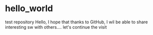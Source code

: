 # hello_world
test repository
Hello,
I hope that thanks to GitHub, I wil be able to share interesting sw with others....
let's continue the visit
